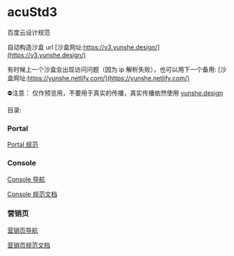 # acuStd3

百度云设计规范

自动构造沙盒 url  [沙盒网址:https://v3.yunshe.design/](https://v3.yunshe.design/)

有时候上一个沙盒会出现访问问题（因为 ip 解析失败），也可以用下一个备用: [沙盒网址:https://yunshe.netlify.com/](https://yunshe.netlify.com/)

⛔注意： 仅作预览用，不要用于真实的传播，真实传播依然使用 [yunshe.design](yunshe.design)

目录:

### Portal

[Portal 规范](https://github.com/dingzu/acuStd3/tree/master/docs/portal)

### Console

[Console 导航](https://github.com/dingzu/acuStd3/blob/master/docs/.vuepress/config/subNav/console.js)

[Console 规范文档](https://github.com/dingzu/acuStd3/tree/master/docs/console)

### 营销页

[营销页导航](https://github.com/dingzu/acuStd3/blob/master/docs/.vuepress/config/subNav/marketing.js)

[营销页规范文档](https://github.com/dingzu/acuStd3/tree/master/docs/marketing)
